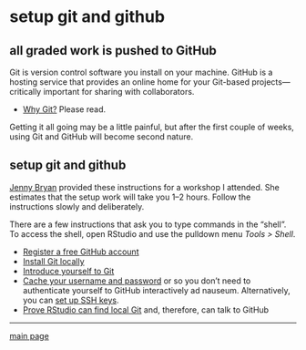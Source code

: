
# setup git and github

## all graded work is pushed to GitHub

Git is version control software you install on your machine. GitHub is a
hosting service that provides an online home for your Git-based
projects—critically important for sharing with collaborators.

  - [Why Git?](http://happygitwithr.com/big-picture.html#big-picture)
    Please read.

Getting it all going may be a little painful, but after the first couple
of weeks, using Git and GitHub will become second nature.

## setup git and github

[Jenny Bryan](https://github.com/jennybc) provided these instructions
for a workshop I attended. She estimates that the setup work will take
you 1–2 hours. Follow the instructions slowly and deliberately.

There are a few instructions that ask you to type commands in the
“shell”. To access the shell, open RStudio and use the pulldown menu
*Tools \> Shell*.

  - [Register a free GitHub
    account](http://happygitwithr.com/github-acct.html#github-acct)  
  - [Install Git
    locally](http://happygitwithr.com/install-git.html#install-git)
  - [Introduce yourself to
    Git](http://happygitwithr.com/hello-git.html#hello-git)
  - [Cache your username and
    password](http://happygitwithr.com/credential-caching.html#credential-caching)
    or so you don’t need to authenticate yourself to GitHub
    interactively ad nauseum. Alternatively, you can [set up SSH
    keys](http://happygitwithr.com/ssh-keys.html#ssh-keys).  
  - [Prove RStudio can find local
    Git](http://happygitwithr.com/rstudio-git-github.html#rstudio-git-github)
    and, therefore, can talk to GitHub

-----

[main page](../README.md)
